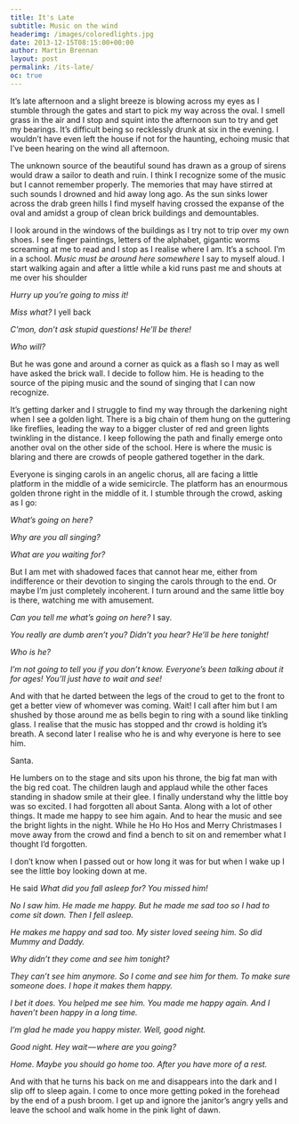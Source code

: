```yaml
---
title: It's Late
subtitle: Music on the wind
headerimg: /images/coloredlights.jpg
date: 2013-12-15T08:15:00+00:00
author: Martin Brennan
layout: post
permalink: /its-late/
oc: true
---
```


<span class="first-letter">I</span>t’s late afternoon and a slight breeze is blowing across my eyes as I stumble through the gates and start to pick my way across the oval. I smell grass in the air and I stop and squint into the afternoon sun to try and get my bearings. It’s difficult being so recklessly drunk at six in the evening. I wouldn’t have even left the house if not for the haunting, echoing music that I’ve been hearing on the wind all afternoon.<!--more-->

The unknown source of the beautiful sound has drawn as a group of sirens would draw a sailor to death and ruin. I think I recognize some of the music but I cannot remember properly. The memories that may have stirred at such sounds I drowned and hid away long ago. As the sun sinks lower across the drab green hills I find myself having crossed the expanse of the oval and amidst a group of clean brick buildings and demountables.

I look around in the windows of the buildings as I try not to trip over my own shoes. I see finger paintings, letters of the alphabet, gigantic worms screaming at me to read and I stop as I realise where I am. It’s a school. I’m in a school. *Music must be around here somewhere* I say to myself aloud. I start walking again and after a little while a kid runs past me and shouts at me over his shoulder

*Hurry up you’re going to miss it!*

*Miss what?* I yell back

*C’mon, don’t ask stupid questions! He’ll be there!*

*Who will?*

But he was gone and around a corner as quick as a flash so I may as well have asked the brick wall. I decide to follow him. He is heading to the source of the piping music and the sound of singing that I can now recognize.

It’s getting darker and I struggle to find my way through the darkening night when I see a golden light. There is a big chain of them hung on the guttering like fireflies, leading the way to a bigger cluster of red and green lights twinkling in the distance. I keep following the path and finally emerge onto another oval on the other side of the school. Here is where the music is blaring and there are crowds of people gathered together in the dark.

Everyone is singing carols in an angelic chorus, all are facing a little platform in the middle of a wide semicircle. The platform has an enourmous golden throne right in the middle of it. I stumble through the crowd, asking as I go:

*What’s going on here?*

*Why are you all singing?*

*What are you waiting for?*

But I am met with shadowed faces that cannot hear me, either from indifference or their devotion to singing the carols through to the end. Or maybe I’m just completely incoherent. I turn around and the same little boy is there, watching me with amusement.

*Can you tell me what’s going on here?* I say.

*You really are dumb aren’t you? Didn’t you hear? He’ll be here tonight!*

*Who is he?*

*I’m not going to tell you if you don’t know. Everyone’s been talking about it for ages! You’ll just have to wait and see!*

And with that he darted between the legs of the croud to get to the front to get a better view of whomever was coming. Wait! I call after him but I am shushed by those around me as bells begin to ring with a sound like tinkling glass. I realise that the music has stopped and thr crowd is holding it’s breath. A second later I realise who he is and why everyone is here to see him.

Santa.

He lumbers on to the stage and sits upon his throne, the big fat man with the big red coat. The children laugh and applaud while the other faces standing in shadow smile at their glee. I finally understand why the little boy was so excited. I had forgotten all about Santa. Along with a lot of other things. It made me happy to see him again. And to hear the music and see the bright lights in the night. While he Ho Ho Hos and Merry Christmases I move away from the crowd and find a bench to sit on and remember what I thought I’d forgotten.

I don’t know when I passed out or how long it was for but when I wake up I see the little boy looking down at me.

He said *What did you fall asleep for? You missed him!*

*No I saw him. He made me happy. But he made me sad too so I had to come sit down. Then I fell asleep.*

*He makes me happy and sad too. My sister loved seeing him. So did Mummy and Daddy.*

*Why didn’t they come and see him tonight?*

*They can’t see him anymore. So I come and see him for them. To make sure someone does. I hope it makes them happy.*

*I bet it does. You helped me see him. You made me happy again. And I haven’t been happy in a long time.*

*I’m glad he made you happy mister. Well, good night.*

*Good night. Hey wait — where are you going?*

*Home. Maybe you should go home too. After you have more of a rest.*

And with that he turns his back on me and disappears into the dark and I slip off to sleep again. I come to once more getting poked in the forehead by the end of a push broom. I get up and ignore the janitor’s angry yells and leave the school and walk home in the pink light of dawn.

